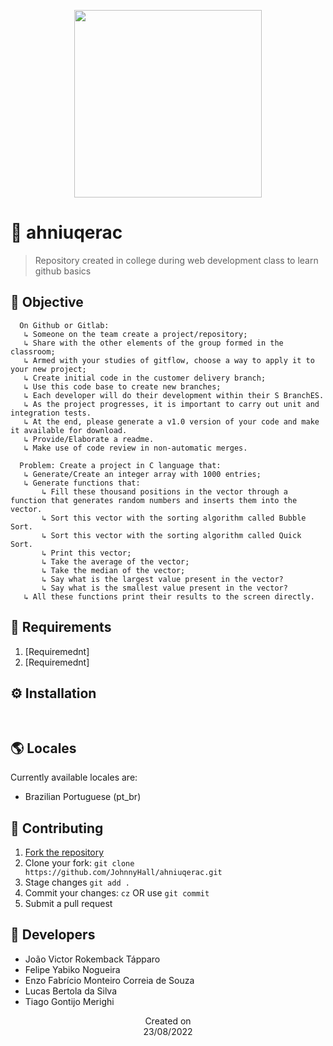 <p align="center">
  <img src="https://cdn.discordapp.com/attachments/906629344921784322/1011638343517339728/WIN_20220823_11_08_15_Pro.jpg" height='300'/>
</p>

# 🦲 ahniuqerac
> Repository created in college during web development class to learn github basics

## 🎯 Objective

      On Github or Gitlab:
       ↳ Someone on the team create a project/repository;
       ↳ Share with the other elements of the group formed in the classroom;
       ↳ Armed with your studies of gitflow, choose a way to apply it to your new project;
       ↳ Create initial code in the customer delivery branch;
       ↳ Use this code base to create new branches;
       ↳ Each developer will do their development within their S BranchES.
       ↳ As the project progresses, it is important to carry out unit and integration tests.
       ↳ At the end, please generate a v1.0 version of your code and make it available for download.
       ↳ Provide/Elaborate a readme.
       ↳ Make use of code review in non-automatic merges.
        
      Problem: Create a project in C language that:
       ↳ Generate/Create an integer array with 1000 entries;
       ↳ Generate functions that:
           ↳ Fill these thousand positions in the vector through a function that generates random numbers and inserts them into the vector.
           ↳ Sort this vector with the sorting algorithm called Bubble Sort.
           ↳ Sort this vector with the sorting algorithm called Quick Sort.
           ↳ Print this vector;
           ↳ Take the average of the vector;
           ↳ Take the median of the vector;
           ↳ Say what is the largest value present in the vector?
           ↳ Say what is the smallest value present in the vector?
       ↳ All these functions print their results to the screen directly.

## 📜 Requirements
1. [Requiremednt]
2. [Requiremednt]

## ⚙️ Installation

```


```
  
## 🌎 Locales
Currently available locales are:
- Brazilian Portuguese (pt_br)

## 🤝 Contributing
1. [Fork the repository](https://github.com/JohnnyHall/ahniuqerac/fork)
2. Clone your fork: `git clone https://github.com/JohnnyHall/ahniuqerac.git`
3. Stage changes `git add .`
4. Commit your changes: `cz` OR use `git commit`
5. Submit a pull request

## 👤 Developers
 - João Victor Rokemback Tápparo
 - Felipe Yabiko Nogueira
 - Enzo Fabrício Monteiro Correia de Souza
 - Lucas Bertola da Silva
 - Tiago Gontijo Merighi

<p align="center">
  Created on <br>
  23/08/2022
</p>
